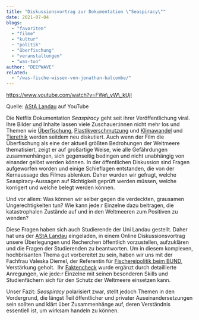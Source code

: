 ```yaml
---
title: "Diskussionsvortrag zur Dokumentation \"Seaspiracy\""
date: 2021-07-04
blogs: 
  - "favoriten"
  - "filme"
  - "kultur"
  - "politik"
  - "überfischung"
  - "veranstaltungen"
  - "was-tun"
author: "DEEPWAVE"
related: 
  - "/was-fische-wissen-von-jonathan-balcombe/"
---
```


https://www.youtube.com/watch?v=FWe\_yW\_kUjI

Quelle: [AStA Landau](https://www.asta-landau.de/) auf YouTube

Die Netflix Dokumentation _Seaspiracy_ geht seit ihrer Veröffentlichung viral. Ihre Bilder und Inhalte lassen viele Zuschauer:innen nicht mehr los und Themen wie [Überfischung](https://www.deepwave.org/die-ozeane/überfischung/), [Plastikverschmutzung](https://www.deepwave.org/bluestraw-kampagne/plastic-pollution-blog/) und [Klimawandel](https://www.deepwave.org/die-ozeane/klimawandel/) und [Tierethik](https://www.deepwave.org/was-fische-wissen-von-jonathan-balcombe/) werden seitdem neu diskutiert. Auch wenn der Film die Überfischung als eine der aktuell größten Bedrohungen der Weltmeere thematisiert, zeigt er auf großartige Weise, wie alle Gefährdungen zusammenhängen, sich gegenseitig bedingen und nicht unabhängig von einander gelöst werden können. In der öffentlichen Diskussion sind Fragen aufgeworfen worden und einige Schieflagen entstanden, die von der Kernaussage des Filmes ablenken. Daher wurden wir gefragt, welche Seaspiracy-Aussagen auf Richtigkeit geprüft werden müssen, welche korrigert und welche belegt werden können.

Und vor allem: Was können wir selber gegen die verdeckten, grausamen Ungerechtigkeiten tun? Wie kann jede:r Einzelne dazu beitragen, die katastrophalen Zustände auf und in den Weltmeeren zum Positiven zu wenden?

Diese Fragen haben sich auch Studierende der Uni Landau gestellt. Daher hat uns der [AStA Landau](https://www.asta-landau.de/) eingeladen, in einem Online Diskussionsvortrag unsere Überlegungen und Recherchen öffentlich vorzustellen, aufzuklären und die Fragen der Studierenden zu beantworten. Um in diesem komplexen, hochbrisanten Thema gut vorbereitet zu sein, haben wir uns mit der Fachfrau Valeska Diemel, der Referentin für [Fischereipolitik beim BUND](https://www.bund.net/meere/belastungen/fischerei/),  Verstärkung geholt.  Ihr [Faktencheck](https://www.bund.net/themen/aktuelles/detail-aktuelles/news/seaspiracy-ob-das-so-stimmt) wurde ergänzt durch detaillierte Anregungen, wie jede:r Einzelne mit seinen besonderen Skills und Studienfächern sich für den Schutz der Weltmeere einsetzen kann.

Unser Fazit: _Seaspiracy_ polarisiert zwar, stellt jedoch Themen in den Vordergrund, die längst Teil öffentlicher und privater Auseinandersetzungen sein sollten und klärt über Zusammenhänge auf, deren Verständnis essentiell ist, um wirksam handeln zu können.

